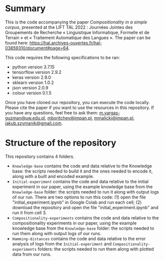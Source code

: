 # Summary

This is the code accompanying the paper _Compositionality in a simple corpus_, presented at the LIFT TAL 2022 : Journées Jointes des Groupements de Recherche « Linguistique Informatique, Formelle et de Terrain » et « Traitement Automatique des Langues ». The paper can be found here: https://hal.archives-ouvertes.fr/hal-03859310/document#page=64.

This code requires the following specifications to be ran:
- python version 3.7.15
- tensorflow version 2.9.2
- keras version 2.9.0
- sklearn version 1.0.2
- json version 2.0.9
- colour version 0.1.5

Once you have cloned our repository, you can execute the code locally. Please cite the paper if you want to use the resources in this repository. If you have any questions, feel free to ask them: m.vargas-guzman@uw.edu.pl, mboritchev@impan.pl, mmalicki@impan.pl, jakub.szymanik@gmail.com.


# Structure of the repository

This repository contains 4 folders. 
- `Knowledge-base` contains the code and data relative to the Knowledge base: the scripts needed to build it and the ones needed to encode it, along with a built and encoded example.
- `Initial-experiment` contains the code and data relative to the initial experiment in our paper, using the example knowledge base from the `Knowledge-base` folder: the scripts needed to run it along with output logs of our run. There are two options to run this code: (1) open the file "initial_experiment.ipynb" in Google Colab and run each cell; (2) download the repository and open the file "initial_experiment.ipynb" and run it from cell 3.
- `Compositionality-experiments` contains the code and data relative to the compositionality experiments in our paper, using the example knowledge base from the `Knowledge-base` folder: the scripts needed to run them along with output logs of our runs.
- `Hamming-distances` contains the code and data relative to the error analysis of logs from the `Initial-experiment` and `Compositionality-experiments` folders: the scripts needed to run them along with plotted data from our runs.
